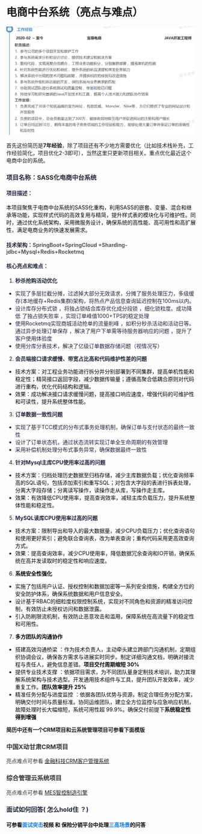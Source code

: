 # 电商中台系统（亮点与难点）



![1744614560401-18dd3405-0b80-4e78-9935-1e0cf393af88.png](./img/MvfgYf4-W2hYTQOa/1744614560401-18dd3405-0b80-4e78-9935-1e0cf393af88-327570.png)





首先这份简历是**7年经验**，除了项目还有不少地方需要优化（比如技术栈补充，工作经验简化，项目优化2-3即可），当然这里只更新项目相关。重点优化最近这个电商中台的系统。

### <font style="color:rgba(6, 8, 31, 0.88);">项目名称：</font>**<font style="color:rgb(38, 38, 38);">SASS化</font>**<font style="color:rgba(6, 8, 31, 0.88);">电商中台系统</font>
#### <font style="color:rgba(6, 8, 31, 0.88);">项目描述：</font>
<font style="color:rgb(6, 6, 7);">本项目聚焦于电商中台系统的SASS化重构，利用SASS的嵌套、变量、混合和继承等功能，实现样式代码的高效复用与精简，提升样式表的模块化与可维护性。同时，通过优化系统架构，采用微服务设计，确保系统的高性能、高可用性和高扩展性，满足电商业务的快速发展需求。</font>

#### <font style="color:rgba(6, 8, 31, 0.88);">技术架构：</font><font style="color:rgb(85,85,85);">SpringBoot+SpringCloud +Sharding-jdbc+Mysql+Redis+Rocketmq</font>
#### <font style="color:rgba(6, 8, 31, 0.88);">核心亮点和难点：</font>
1. **<font style="color:rgba(6, 8, 31, 0.88);">秒杀抢购活动优化</font>**
+ <font style="color:rgba(6, 8, 31, 0.88);">实现了多层拦截分摊，过滤掉大部分无效请求，分摊了服务处理压力，多级缓存(本地缓存+Redis集群)架构，将热点产品信息查询延迟控制在100ms以内。</font>
+ <font style="color:rgba(6, 8, 31, 0.88);">设计库存分布式锁 ，将独占锁结合库存优化成分段锁 ，细化锁粒度。成功降低 了独占锁失败率 ，实现订单峰值1000+TPS的稳定处理</font>
+ <font style="color:rgba(6, 8, 31, 0.88);">使用Rocketmq实现商城活动抢单的流量削峰 ，如积分秒杀活动和活动日等。通过异步处理订单保存 ，解决了用户下单需等待服务器响应的问题 ，提升了客户使用体验度</font>
+ <font style="color:rgba(6, 8, 31, 0.88);">使用分库分表技术，解决了亿级订单数据存储问题（视情况写）</font>
2. **<font style="color:rgba(6, 8, 31, 0.88);">会员端接口请求缓慢、带宽占比高和代码维护性差的问题</font>**
+ <font style="color:rgb(6, 6, 7);">技术方案：对工程业务功能进行拆分并分别部署到不同集群，提高单机性能和稳定性；精简接口返回字段，减少数据传输量；遵循高聚合低耦合原则对代码进行重构，优化代码结构和逻辑。</font>
+ <font style="color:rgb(6, 6, 7);">效果：成功解决接口请求缓慢问题，提高接口响应速度，增强代码的可维护性和可读性，提升系统整体性能。</font>
3. **<font style="color:rgba(6, 8, 31, 0.88);">订单数据一致性问题 </font>**
+ <font style="color:rgba(6, 8, 31, 0.88);">实现了基于TCC模式的分布式事务处理机制，确保订单与支付状态的最终一致性</font>
+ <font style="color:rgba(6, 8, 31, 0.88);">设计了订单状态机，通过状态流转实现订单全生命周期的有效管理</font>
+ <font style="color:rgba(6, 8, 31, 0.88);">采用补偿机制处理分布式事务异常，确保数据最终一致性</font>
4. **<font style="color:rgba(6, 8, 31, 0.88);">针对Mysql主库CPU使用率过高的问题</font>**
+ <font style="color:rgb(6, 6, 7);">技术方案：归档处理历史数据至归档存储，减少主库数据负载；优化查询频率高的SQL语句，包括添加索引和重写SQL；对包含大字段的表进行拆表处理，分离大字段存储；分离读写操作，读操作走从库，写操作走主库。</font>
+ <font style="color:rgb(6, 6, 7);">效果：有效降低CPU使用率，提高查询效率，减轻主库负载压力，提升系统整体性能和稳定性。</font>
5. **<font style="color:rgba(6, 8, 31, 0.88);">MySQL读库CPU使用率过高的问题</font>**
+ <font style="color:rgba(6, 8, 31, 0.88);"> </font><font style="color:rgb(6, 6, 7);">技术方案：限制导出和导入的最大数据量，减少CPU负载压力；优化查询语句和使用更好索引；避免联合查询表，改为单表查询；重构代码采用更高效查询方式。</font>
+ <font style="color:rgb(6, 6, 7);">效果：提高查询效率，减少CPU使用率，降低数据冗余查询和IO开销，确保系统在高并发读取时的稳定性和响应速度。</font>
6. **<font style="color:rgb(6, 6, 7);">系统安全性强化</font>**
+ <font style="color:rgb(6, 6, 7);">实施了包括用户认证、授权控制和数据加密等一系列安全措施，构建全方位的安全防护体系，确保系统数据和用户信息安全。 </font>
+ <font style="color:rgb(6, 6, 7);">设计基于RBAC的细粒度权限控制系统，实现对不同角色和资源的精准访问控制，有效防止未授权访问和数据泄露。 </font>
+ <font style="color:rgb(6, 6, 7);">引入防刷限流机制，有效防止恶意攻击和滥用，保障系统在高流量下的稳定性和可用性。</font>
7. **<font style="color:rgb(6, 6, 7);">多方团队的沟通协作</font>**
+ <font style="color:rgb(6, 6, 7);">搭建高效沟通桥梁 ：作为技术负责人，主动牵头建立跨部门沟通机制，定期组织协调会议，确保各方需求与进展实时同步。制定详细沟通文档，明确对接流程与责任人，避免信息差错。</font>**<font style="color:rgb(6, 6, 7);">项目交付周期缩短 30%</font>**
+ <font style="color:rgb(6, 6, 7);">提供专业技术支撑 ：依据项目需求，为不同团队量身定制技术培训，助力其理解系统架构与技术选型。开发通用技术组件与工具，提升团队开发效率，减少重复工作。</font>**<font style="color:rgb(6, 6, 7);">团队效率提升 25%</font>**
+ <font style="color:rgb(6, 6, 7);">精准任务分配与进度监控 ：依据各团队优势与资源，制定合理任务分配方案，明确交付时间与质量标准。协同运维团队，建立全方位监控与应急响应机制，故障处理时长大幅缩短，系统可用性超 99.9%。确保交付前提下</font>**<font style="color:rgb(6, 6, 7);">系统稳定性得到增强</font>**

**<font style="color:rgb(6, 6, 7);"></font>**

**简历中还有一个CRM项目和云系统管理项目可参看下面模版**

### <font style="color:rgb(51,51,51);">中国X动甘肃CRM项目</font>
<font style="color:rgb(51,51,51);">亮点难点可参看 </font>[金融科技CRM客户管理系统](https://www.yuque.com/tulingzhouyu/db22bv/xrsf54wva6nqig14)<font style="color:rgb(51,51,51);"> </font>

### <font style="color:rgb(51,51,51);">综合管理云系统项目</font>
<font style="color:rgb(51,51,51);">亮点难点可参看 </font>[MES智控制造引擎 ](https://www.yuque.com/tulingzhouyu/db22bv/oea34yfcdi6ysn1q)



### <font style="color:rgba(6, 8, 31, 0.88);">面试如何回答( 怎么hold住 ？)</font>
#### <font style="color:rgba(0, 0, 0, 0.96);">可参看</font><font style="color:#117CEE;">面试突击</font><font style="color:rgba(0, 0, 0, 0.96);">视频 和  保险分销平台中处理</font><font style="color:#117CEE;">三高场景</font><font style="color:rgba(0, 0, 0, 0.96);">的问答</font>












